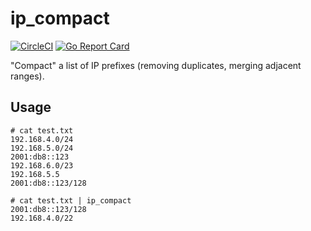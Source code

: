 # ip_compact
[![CircleCI](https://circleci.com/gh/x-way/ip_comp/tree/master.svg?style=svg)](https://circleci.com/gh/x-way/ip_comp/tree/master)
[![Go Report Card](https://goreportcard.com/badge/github.com/x-way/ip_comp)](https://goreportcard.com/report/github.com/x-way/ip_comp)

"Compact" a list of IP prefixes (removing duplicates, merging adjacent ranges).

## Usage

```
# cat test.txt
192.168.4.0/24
192.168.5.0/24
2001:db8::123
192.168.6.0/23
192.168.5.5
2001:db8::123/128

# cat test.txt | ip_compact
2001:db8::123/128
192.168.4.0/22
```
